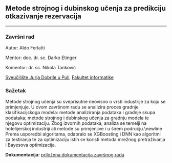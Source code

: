 ## Metode strojnog i dubinskog učenja za predikciju otkazivanje rezervacija
***
### Završni rad

Autor: Aldo Ferlatti

Mentor: doc. dr. sc. Darko Etinger

Komentor: dr. sc. Nikola Tanković

[Sveučilište Jurja Dobrile u Puli](https://www.unipu.hr/), [Fakultet informatike](https://fipu.unipu.hr/fipu)

### Sažetak
Metode strojnog učenja su sveprisutne neovisno o vrsti industrije za koju se primjenjuje. U ovom završnom radu se analizira proces gradnje klasifikacijskoga modela: metode analiziranja podataka i gradnje skupa podataka; metode strojnog i dubinskog učenja za gradnju modela te njegovu optimizaciju. Zbog izvornih podataka, analiza se temelji na hotelijerskoj industriji ali metode su primjenjive i u širem području.\newline Prema usporedbi algoritama, odabralo se XGBoosting i DNN kao algoritmi za testiranja te za optimizaciju istih se koristi metoda mrežnog pretraživanja i Bayesova optimizacija.

**Dokumentacija:** [priložena dokumentacija završnog rada]()

